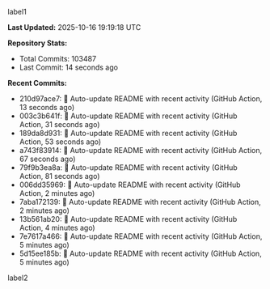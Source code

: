 
label1 
<!-- ACTIVITY_START -->
**Last Updated:** 2025-10-16 19:19:18 UTC

**Repository Stats:**
- Total Commits: 103487
- Last Commit: 14 seconds ago

**Recent Commits:**
- 210d97ace7: 🤖 Auto-update README with recent activity (GitHub Action, 13 seconds ago)
- 003c3b641f: 🤖 Auto-update README with recent activity (GitHub Action, 31 seconds ago)
- 189da8d931: 🤖 Auto-update README with recent activity (GitHub Action, 53 seconds ago)
- a743f83914: 🤖 Auto-update README with recent activity (GitHub Action, 67 seconds ago)
- 79f9b3ea8a: 🤖 Auto-update README with recent activity (GitHub Action, 81 seconds ago)
- 006dd35969: 🤖 Auto-update README with recent activity (GitHub Action, 2 minutes ago)
- 7aba172139: 🤖 Auto-update README with recent activity (GitHub Action, 2 minutes ago)
- 13b561ab20: 🤖 Auto-update README with recent activity (GitHub Action, 4 minutes ago)
- 7e7617a466: 🤖 Auto-update README with recent activity (GitHub Action, 5 minutes ago)
- 5d15ee185b: 🤖 Auto-update README with recent activity (GitHub Action, 5 minutes ago)
<!-- ACTIVITY_END -->

label2
